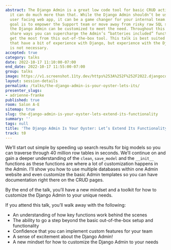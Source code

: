 ```yaml
---
abstract: The Django Admin is a great low code tool for basic CRUD actions. However,
  it can do much more than that. While the Django Admin shouldn’t be used as your
  user facing web app, it can be a game changer for your internal team. Whether the
  goal is to empower the Support team or move away from risky raw SQL statements,
  the Django Admin can be customized to meet the need. Throughout this talk, I will
  share ways you can supercharge the Admin’s “batteries included” functionality and
  get the most from this out-of-the-box tool. This talk is best suited for people
  that have a bit of experience with Django, but experience with the Django Admin
  is not necessary.
accepted: true
category: talks
date: 2022-10-17 11:10:00-07:00
end_date: 2022-10-17 11:55:00-07:00
group: talks
image: https://v1.screenshot.11ty.dev/https%253A%252F%252F2022.djangocon.us%252Fpresenters%252Fadrienne-franke/opengraph/
layout: session-details
permalink: /talks/the-django-admin-is-your-oyster-lets-its/
presenter_slugs:
- adrienne-franke
published: true
room: Salon A-E
sitemap: true
slug: the-django-admin-is-your-oyster-lets-extend-its-functionality
summary: ''
tags: null
title: 'The Django Admin Is Your Oyster: Let’s Extend Its Functionality'
track: t0
---
```


We’ll start out simple by speeding up search results for big models so you can traverse through 40 million row tables in seconds. We’ll continue on and gain a deeper understanding of the `clean`, `save_model` and the `__init__` functions as these functions are where a lot of customization happens in the Admin. I’ll show you how to use multiple databases within one Admin website and even customize the basic Admin templates so you can have documentation right there on the CRUD pages.

By the end of the talk, you’ll have a new mindset and a toolkit for how to customize the Django Admin to your unique needs.

If you attend this talk, you’ll walk away with the following:
 - An understanding of how key functions work behind the scenes
 - The ability to go a step beyond the basic out-of-the-box setup and functionality
 - Confidence that you can implement custom features for your team
 - A sense of excitement about the Django Admin!
 - A new mindset for how to customize the Django Admin to your needs
